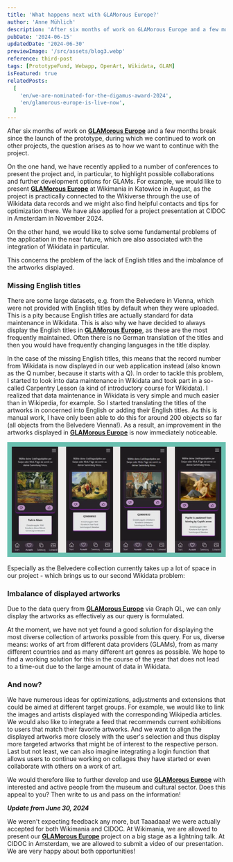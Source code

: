 ```yaml
---
title: 'What happens next with GLAMorous Europe?'
author: 'Anne Mühlich'
description: 'After six months of work on GLAMorous Europe and a few months break since the launch of the prototype, during which we continued to work on other projects, the question arises as to how we want to continue with the project...'
pubDate: '2024-06-15'
updatedDate: '2024-06-30'
previewImage: '/src/assets/blog3.webp'
reference: third-post
tags: [PrototypeFund, Webapp, OpenArt, Wikidata, GLAM]
isFeatured: true
relatedPosts:
  [
    'en/we-are-nominated-for-the-digamus-award-2024',
    'en/glamorous-europe-is-live-now',
  ]
---
```


After six months of work on [**GLAMorous Europe**](/en/projects/glamorous-europe/) and a few months break since the launch of the prototype, during which we continued to work on other projects, the question arises as to how we want to continue with the project.

On the one hand, we have recently applied to a number of conferences to present the project and, in particular, to highlight possible collaborations and further development options for GLAMs. For example, we would like to present [**GLAMorous Europe**](/en/projects/glamorous-europe/) at Wikimania in Katowice in August, as the project is practically connected to the Wikiverse through the use of Wikidata data records and we might also find helpful contacts and tips for optimization there. We have also applied for a project presentation at CIDOC in Amsterdam in November 2024.

On the other hand, we would like to solve some fundamental problems of the application in the near future, which are also associated with the integration of Wikidata in particular.

This concerns the problem of the lack of English titles and the imbalance of the artworks displayed.

### Missing English titles

There are some large datasets, e.g. from the Belvedere in Vienna, which were not provided with English titles by default when they were uploaded. This is a pity because English titles are actually standard for data maintenance in Wikidata. This is also why we have decided to always display the English titles in [**GLAMorous Europe**](/en/projects/glamorous-europe/), as these are the most frequently maintained. Often there is no German translation of the titles and then you would have frequently changing languages in the title display.

In the case of the missing English titles, this means that the record number from Wikidata is now displayed in our web application instead (also known as the Q number, because it starts with a Q). In order to tackle this problem, I started to look into data maintenance in Wikidata and took part in a so-called Carpentry Lesson (a kind of introductory course for Wikidata). I realized that data maintenance in Wikidata is very simple and much easier than in Wikipedia, for example. So I started translating the titles of the artworks in concerned into English or adding their English titles. As this is manual work, I have only been able to do this for around 200 objects so far (all objects from the Belvedere Vienna!). As a result, an improvement in the artworks displayed in [**GLAMorous Europe**](/en/projects/glamorous-europe/) is now immediately noticeable.

![GLAMorous Europe](../../../assets/blog3_1.webp)

Especially as the Belvedere collection currently takes up a lot of space in our project - which brings us to our second Wikidata problem:

### Imbalance of displayed artworks

Due to the data query from [**GLAMorous Europe**](/en/projects/glamorous-europe/) via Graph QL, we can only display the artworks as effectively as our query is formulated.

At the moment, we have not yet found a good solution for displaying the most diverse collection of artworks possible from this query. For us, diverse means: works of art from different data providers (GLAMs), from as many different countries and as many different art genres as possible. We hope to find a working solution for this in the course of the year that does not lead to a time-out due to the large amount of data in Wikidata.

### And now?

We have numerous ideas for optimizations, adjustments and extensions that could be aimed at different target groups. For example, we would like to link the images and artists displayed with the corresponding Wikipedia articles. We would also like to integrate a feed that recommends current exhibitions to users that match their favorite artworks. And we want to align the displayed artworks more closely with the user's selection and thus display more targeted artworks that might be of interest to the respective person. Last but not least, we can also imagine integrating a login function that allows users to continue working on collages they have started or even collaborate with others on a work of art.

We would therefore like to further develop and use [**GLAMorous Europe**](/en/projects/glamorous-europe/) with interested and active people from the museum and cultural sector. Does this appeal to you? Then write to us and pass on the information!

**_Update from June 30, 2024_**

We weren't expecting feedback any more, but Taaadaaa! we were actually accepted for both Wikimania and CIDOC. At Wikimania, we are allowed to present our [**GLAMorous Europe**](/en/projects/glamorous-europe/) project on a big stage as a lightning talk. At CIDOC in Amsterdam, we are allowed to submit a video of our presentation. We are very happy about both opportunities!

